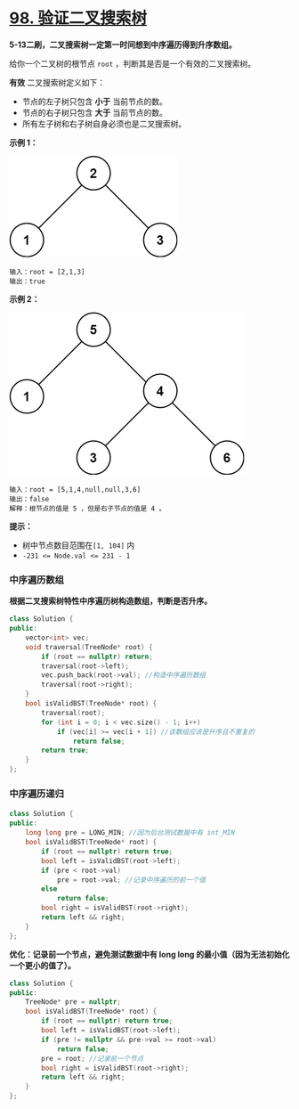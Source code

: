 # [98. 验证二叉搜索树](https://leetcode-cn.com/problems/validate-binary-search-tree/)

**5-13二刷，二叉搜索树一定第一时间想到中序遍历得到升序数组。**

给你一个二叉树的根节点 `root` ，判断其是否是一个有效的二叉搜索树。

**有效** 二叉搜索树定义如下：

- 节点的左子树只包含 **小于** 当前节点的数。
- 节点的右子树只包含 **大于** 当前节点的数。
- 所有左子树和右子树自身必须也是二叉搜索树。

**示例 1：**

![img](../../Images/17.验证二叉搜索树.assets/tree1.jpg)

```
输入：root = [2,1,3]
输出：true
```

**示例 2：**

![img](../../Images/17.验证二叉搜索树.assets/tree2.jpg)

```
输入：root = [5,1,4,null,null,3,6]
输出：false
解释：根节点的值是 5 ，但是右子节点的值是 4 。
```

**提示：**

- 树中节点数目范围在`[1, 104]` 内
- `-231 <= Node.val <= 231 - 1`

### 中序遍历数组

**根据二叉搜索树特性中序遍历树构造数组，判断是否升序。**

```c++
class Solution {
public:
    vector<int> vec;
    void traversal(TreeNode* root) {
        if (root == nullptr) return;
        traversal(root->left);
        vec.push_back(root->val); //构造中序遍历数组
        traversal(root->right);
    }
    bool isValidBST(TreeNode* root) {
        traversal(root);
        for (int i = 0; i < vec.size() - 1; i++)
            if (vec[i] >= vec[i + 1]) //该数组应该是升序且不重复的
				return false;
        return true;
    }
};
```

### 中序遍历递归

```c++
class Solution {
public:
    long long pre = LONG_MIN; //因为后台测试数据中有 int_MIN 
    bool isValidBST(TreeNode* root) {
        if (root == nullptr) return true;
        bool left = isValidBST(root->left);
        if (pre < root->val)
            pre = root->val; //记录中序遍历的前一个值
        else
            return false;
        bool right = isValidBST(root->right);
        return left && right;
    }
};
```

**优化：记录前一个节点，避免测试数据中有 long long 的最小值（因为无法初始化一个更小的值了）。**

```c++
class Solution {
public:
    TreeNode* pre = nullptr;
    bool isValidBST(TreeNode* root) {
        if (root == nullptr) return true;
        bool left = isValidBST(root->left);
        if (pre != nullptr && pre->val >= root->val)
            return false;
        pre = root; //记录前一个节点
        bool right = isValidBST(root->right);
        return left && right;
    }
};
```

